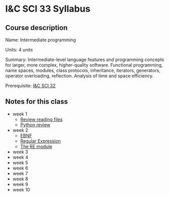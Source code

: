 # I&C SCI 33 Syllabus

## Course description

Name: Intermediate programming

Units: 4 units

Summary: Intermediate-level language features and programming concepts for larger, more complex, higher-quality software. Functional programming, name spaces, modules, class protocols, inheritance, iterators, generators, operator overloading, reflection. Analysis of time and space efficiency.

Prerequisite: [I&C SCI 32](../../winter-2020/ics-32/syllabus.md)

## Notes for this class

- week 1
	- [Review reading files](./week1/review-reading-files.md)
	- [Python review](./week1/python-review.md)
- week 2
	- [EBNF](./week2/ebnf.md)
	- [Regular Expression](regular-expressions.md)
	- [The RE module](./week2/the-re-module.md)
- week 3
- week 4
- week 5
- week 6
- week 7
- week 8
- week 9
- week 10
